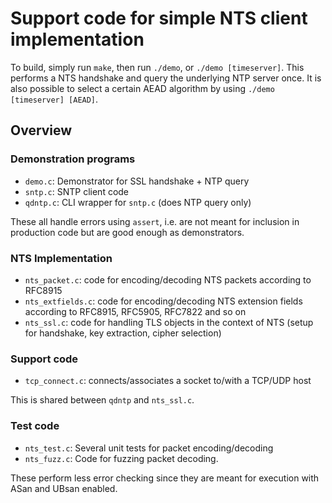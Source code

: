 Support code for simple NTS client implementation
=================================================

To build, simply run `make`, then run `./demo`, or `./demo [timeserver]`. This performs a NTS handshake and query the underlying NTP server once. It is also possible to select a certain AEAD algorithm by using `./demo [timeserver] [AEAD]`.

Overview
--------

### Demonstration programs
* `demo.c`: Demonstrator for SSL handshake + NTP query
* `sntp.c`: SNTP client code
* `qdntp.c`: CLI wrapper for `sntp.c` (does NTP query only)

These all handle errors using `assert`, i.e. are not meant for inclusion in production code but are good enough as demonstrators.

### NTS Implementation
* `nts_packet.c`: code for encoding/decoding NTS packets according to RFC8915
* `nts_extfields.c`: code for encoding/decoding NTS extension fields according to RFC8915, RFC5905, RFC7822 and so on
* `nts_ssl.c`: code for handling TLS objects in the context of NTS (setup for handshake, key extraction, cipher selection)

### Support code
* `tcp_connect.c`: connects/associates a socket to/with a TCP/UDP host

This is shared between `qdntp` and `nts_ssl.c`.

### Test code
* `nts_test.c`: Several unit tests for packet encoding/decoding
* `nts_fuzz.c`: Code for fuzzing packet decoding.

These perform less error checking since they are meant for execution with ASan and UBsan enabled.
